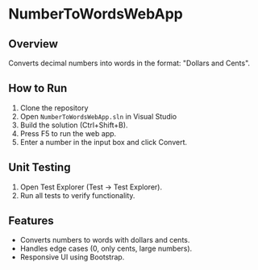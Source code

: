 # NumberToWordsWebApp

## Overview
Converts decimal numbers into words in the format: 
"Dollars and Cents".

## How to Run
1. Clone the repository
2. Open `NumberToWordsWebApp.sln` in Visual Studio
3. Build the solution (Ctrl+Shift+B).
4. Press F5 to run the web app.
5. Enter a number in the input box and click Convert.

## Unit Testing
1. Open Test Explorer (Test → Test Explorer).
2. Run all tests to verify functionality.

## Features
- Converts numbers to words with dollars and cents.
- Handles edge cases (0, only cents, large numbers).
- Responsive UI using Bootstrap.




